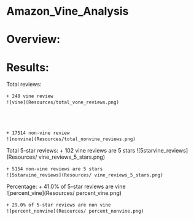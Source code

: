 # Amazon_Vine_Analysis

# Overview:

# Results:

Total reviews:

	+ 248 vine review 	
	![vine](Resources/total_vone_reviews.png)
	
	
	

	+ 17514 non-vine review	
	![nonvine](Resources/total_nonvine_reviews.png)
	
	
Total 5-star reviews:
	+ 102 vine reviews are 5 stars
	![5starvine_reviews](Resources/ vine_reviews_5_stars.png)

	+ 5154 non-vine reviews are 5 stars 
	![5starvine_reviews](Resources/ vine_reviews_5_stars.png)


Percentage:
	+ 41.0% of 5-star reviews are vine	
	![percent_vine](Resources/ percent_vine.png)


	+ 29.0% of 5-star reviews are non vine	
	![percent_nonvine](Resources/ percent_nonvine.png)


	



